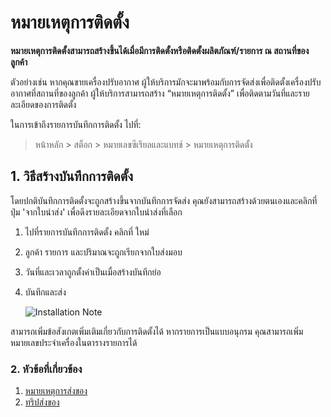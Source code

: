 <!-- add-breadcrumbs -->
# หมายเหตุการติดตั้ง

**หมายเหตุการติดตั้งสามารถสร้างขึ้นได้เมื่อมีการติดตั้งหรือติดตั้งผลิตภัณฑ์/รายการ ณ สถานที่ของลูกค้า**

ตัวอย่างเช่น หากคุณขายเครื่องปรับอากาศ ผู้ให้บริการมักจะมาพร้อมกับการจัดส่งเพื่อติดตั้งเครื่องปรับอากาศที่สถานที่ของลูกค้า ผู้ให้บริการสามารถสร้าง “หมายเหตุการติดตั้ง” เพื่อติดตามวันที่และรายละเอียดของการติดตั้ง

ในการเข้าถึงรายการบันทึกการติดตั้ง ไปที่:
> หน้าหลัก > สต็อก > หมายเลขซีเรียลและแบทช์ > หมายเหตุการติดตั้ง

## 1. วิธีสร้างบันทึกการติดตั้ง
โดยปกติบันทึกการติดตั้งจะถูกสร้างขึ้นจากบันทึกการจัดส่ง คุณยังสามารถสร้างด้วยตนเองและคลิกที่ปุ่ม 'จากใบนำส่ง' เพื่อดึงรายละเอียดจากใบนำส่งที่เลือก

1. ไปที่รายการบันทึกการติดตั้ง คลิกที่ ใหม่
1. ลูกค้า รายการ และปริมาณจะถูกเรียกจากใบส่งมอบ
1. วันที่และเวลาถูกตั้งค่าเป็นเมื่อสร้างบันทึกย่อ
1. บันทึกและส่ง

    <img class="screenshot" alt="Installation Note" src="{{docs_base_url}}/assets/img/stock/installation-note.png">

สามารถเพิ่มข้อสังเกตเพิ่มเติมเกี่ยวกับการติดตั้งได้ หากรายการเป็นแบบอนุกรม คุณสามารถเพิ่มหมายเลขประจำเครื่องในตารางรายการได้

### 2. หัวข้อที่เกี่ยวข้อง
1. [หมายเหตุการส่งของ](/docs/user/manual/th/stock/delivery-note)
1. [ทริปส่งของ](/docs/user/manual/th/stock/delivery-trip)